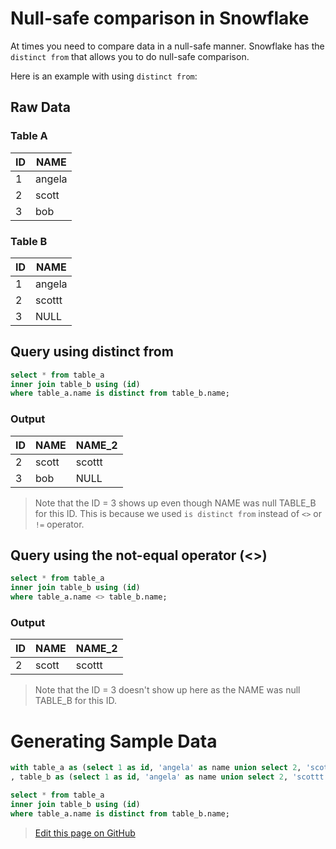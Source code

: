 # Null-safe comparison in Snowflake

At times you need to compare data in a null-safe manner. Snowflake has the `distinct from` that allows you to do null-safe comparison.

Here is an example with using `distinct from`:

## Raw Data

### Table A

| ID | NAME   |
|----|--------|
| 1  | angela |
| 2  | scott  |
| 3  | bob    |


### Table B

| ID | NAME   |
|----|--------|
| 1  | angela |
| 2  | scottt |
| 3  | NULL   |


## Query using distinct from
```sql
select * from table_a
inner join table_b using (id)
where table_a.name is distinct from table_b.name;
```

### Output

| ID | NAME  | NAME_2 |
|----|-------|--------|
| 2  | scott | scottt |
| 3  | bob   | NULL   |

> Note that the ID = 3 shows up even though NAME was null TABLE_B for this ID. This is because we used `is distinct from` instead of `<>` or `!=` operator.


## Query using the not-equal operator (<>)
```sql
select * from table_a
inner join table_b using (id)
where table_a.name <> table_b.name;
```

### Output

| ID | NAME  | NAME_2 |
|----|-------|--------|
| 2  | scott | scottt |

> Note that the ID = 3 doesn't show up here as the NAME was null TABLE_B for this ID.


# Generating Sample Data


```sql
with table_a as (select 1 as id, 'angela' as name union select 2, 'scott'  union select 3, 'bob')
, table_b as (select 1 as id, 'angela' as name union select 2, 'scottt'  union select 3, null)

select * from table_a
inner join table_b using (id)
where table_a.name is distinct from table_b.name;
```

> <a href="{{ site.github.repository_url }}/edit/{{ site.github.source.branch }}/{{ page.path }}">Edit this page on GitHub</a>

